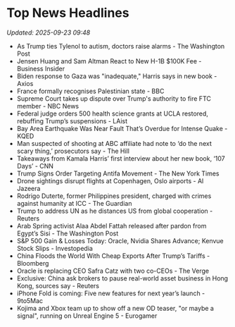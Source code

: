 # Top News Headlines

_Updated: 2025-09-23 09:48_

- As Trump ties Tylenol to autism, doctors raise alarms - The Washington Post
- Jensen Huang and Sam Altman React to New H-1B $100K Fee - Business Insider
- Biden response to Gaza was "inadequate," Harris says in new book - Axios
- France formally recognises Palestinian state - BBC
- Supreme Court takes up dispute over Trump's authority to fire FTC member - NBC News
- Federal judge orders 500 health science grants at UCLA restored, rebuffing Trump’s suspensions - LAist
- Bay Area Earthquake Was Near Fault That’s Overdue for Intense Quake - KQED
- Man suspected of shooting at ABC affiliate had note to ‘do the next scary thing,’ prosecutors say - The Hill
- Takeaways from Kamala Harris’ first interview about her new book, ‘107 Days’ - CNN
- Trump Signs Order Targeting Antifa Movement - The New York Times
- Drone sightings disrupt flights at Copenhagen, Oslo airports - Al Jazeera
- Rodrigo Duterte, former Philippines president, charged with crimes against humanity at ICC - The Guardian
- Trump to address UN as he distances US from global cooperation - Reuters
- Arab Spring activist Alaa Abdel Fattah released after pardon from Egypt’s Sisi - The Washington Post
- S&P 500 Gain & Losses Today: Oracle, Nvidia Shares Advance; Kenvue Stock Slips - Investopedia
- China Floods the World With Cheap Exports After Trump’s Tariffs - Bloomberg
- Oracle is replacing CEO Safra Catz with two co-CEOs - The Verge
- Exclusive: China ask brokers to pause real-world asset business in Hong Kong, sources say - Reuters
- iPhone Fold is coming: Five new features for next year’s launch - 9to5Mac
- Kojima and Xbox team up to show off a new OD teaser, "or maybe a signal", running on Unreal Engine 5 - Eurogamer